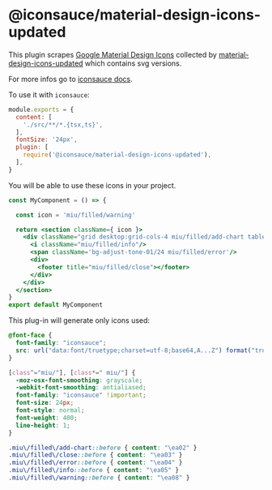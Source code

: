 # @iconsauce/material-design-icons-updated

This plugin scrapes [Google Material Design Icons](https://fonts.google.com/icons) collected by [material-design-icons-updated](https://github.com/stramel/material-design-icons-updated) which contains svg versions.

For more infos go to [iconsauce docs][iconsauce-docs].

To use it with `iconsauce`:

```js
module.exports = {
  content: [
    './src/**/*.{tsx,ts}',
  ],
  fontSize: '24px',
  plugin: [
    require('@iconsauce/material-design-icons-updated'),
  ],
}
```

You will be able to use these icons in your project.

```jsx
const MyComponent = () => {

  const icon = 'miu/filled/warning'

  return <section className={ icon }>
    <div className="grid desktop:grid-cols-4 miu/filled/add-chart tablet:grid-cols-2 grid-cols-1 desktop:gap-6 gap-12 desktop:auto-rows-fr desktop:items-end">
      <i className="miu/filled/info"/>
      <span className='bg-adjust-tone-01/24 miu/filled/error'/>
      <div>
        <footer title="miu/filled/close"></footer>
      </div>
    </div>
  </section>
}
export default MyComponent
```

This plug-in will generate only icons used:

```css
@font-face {
  font-family: "iconsauce";
  src: url("data:font/truetype;charset=utf-8;base64,A...Z") format("truetype");
}

[class^="miu/"], [class*=" miu/"] {
  -moz-osx-font-smoothing: grayscale;
  -webkit-font-smoothing: antialiased;
  font-family: "iconsauce" !important;
  font-size: 24px;
  font-style: normal;
  font-weight: 400;
  line-height: 1;
}

.miu\/filled\/add-chart::before { content: "\ea02" }
.miu\/filled\/close::before { content: "\ea03" }
.miu\/filled\/error::before { content: "\ea04" }
.miu\/filled\/info::before { content: "\ea05" }
.miu\/filled\/warning::before { content: "\ea08" }
```

[iconsauce-docs]: https://iconsauce.github.io/docs/
